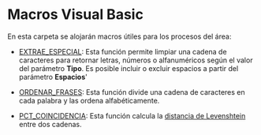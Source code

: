 # Macros Visual Basic

En esta carpeta se alojarán macros útiles para los procesos del área:

- [EXTRAE_ESPECIAL](https://github.com/DaniloAndress/InteligenciaDeNegocios/blob/master/MacrosVisualBasic/EXTRAE_ESPECIAL.bas): Esta función permite limpiar una cadena de caracteres para retornar letras, números o alfanuméricos según el valor del parámetro **Tipo**. Es posible incluir o excluir espacios a partir del parámetro **Espacios**'

- [ORDENAR_FRASES](https://github.com/DaniloAndress/InteligenciaDeNegocios/blob/master/MacrosVisualBasic/ORDENAR_FRASES.bas): Esta función divide una cadena de caracteres en cada palabra y las ordena alfabéticamente.

- [PCT_COINCIDENCIA](https://github.com/DaniloAndress/InteligenciaDeNegocios/blob/master/MacrosVisualBasic/PCT_COINCIDENCIA.bas): Esta función calcula la [distancia de Levenshtein](https://en.wikipedia.org/wiki/Levenshtein_distance) entre dos cadenas.


